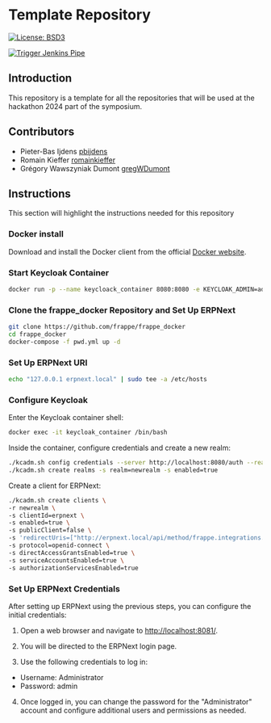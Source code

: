 # Template Repository

[![License: BSD3](https://img.shields.io/badge/License-BSD3-blue.svg)](https://opensource.org/license/bsd-3-clause/)

[![Trigger Jenkins Pipe](https://github.com/digitharium/hiami-erpnext-keycloak/actions/workflows/main.yml/badge.svg)](https://github.com/digitharium/hiami-erpnext-keycloak/actions/workflows/main.yml)

## Introduction

This repository is a template for all the repositories that will be used at the hackathon 2024 part of the symposium.

## Contributors

* Pieter-Bas Ijdens [pbijdens](github.com/pbijdens)
* Romain Kieffer [romainkieffer](github.com/romainkieffer)
* Grégory Wawszyniak Dumont [gregWDumont](https://github.com/gregWDumont)

## Instructions

This section will highlight the instructions needed for this repository

### Docker install

Download and install the Docker client from the official [Docker website](https://www.docker.com/).

### Start Keycloak Container

```bash
docker run -p --name keycloack_container 8080:8080 -e KEYCLOAK_ADMIN=admin -e KEYCLOAK_ADMIN_PASSWORD=admin quay.io/keycloak/keycloak:23.0.4 start-dev
```

### Clone the frappe_docker Repository and Set Up ERPNext

```bash
git clone https://github.com/frappe/frappe_docker
cd frappe_docker
docker-compose -f pwd.yml up -d
```

### Set Up ERPNext URI

```bash
echo "127.0.0.1 erpnext.local" | sudo tee -a /etc/hosts
```

### Configure Keycloak

Enter the Keycloak container shell:

```bash
docker exec -it keycloak_container /bin/bash
```

Inside the container, configure credentials and create a new realm:

```bash
./kcadm.sh config credentials --server http://localhost:8080/auth --realm master --user admin --password admin
./kcadm.sh create realms -s realm=newrealm -s enabled=true
```

Create a client for ERPNext:

```bash
./kcadm.sh create clients \
-r newrealm \
-s clientId=erpnext \
-s enabled=true \
-s publicClient=false \
-s 'redirectUris=["http://erpnext.local/api/method/frappe.integrations.oauth2.authorize"]' \
-s protocol=openid-connect \
-s directAccessGrantsEnabled=true \
-s serviceAccountsEnabled=true \
-s authorizationServicesEnabled=true 
```

### Set Up ERPNext Credentials

After setting up ERPNext using the previous steps, you can configure the initial credentials:

1. Open a web browser and navigate to [http://localhost:8081/](http://localhost:8081/).

2. You will be directed to the ERPNext login page.

3. Use the following credentials to log in:

* Username: Administrator
* Password: admin

4. Once logged in, you can change the password for the "Administrator" account and configure additional users and permissions as needed.
